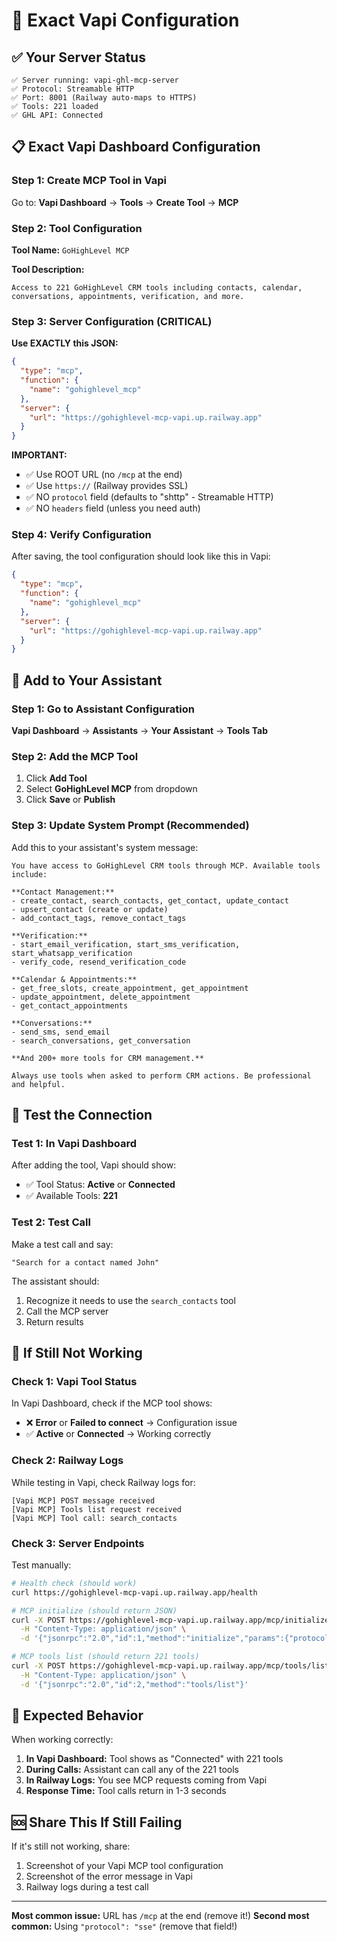 # 🎯 Exact Vapi Configuration

## ✅ Your Server Status
```
✅ Server running: vapi-ghl-mcp-server
✅ Protocol: Streamable HTTP
✅ Port: 8001 (Railway auto-maps to HTTPS)
✅ Tools: 221 loaded
✅ GHL API: Connected
```

## 📋 **Exact Vapi Dashboard Configuration**

### Step 1: Create MCP Tool in Vapi

Go to: **Vapi Dashboard** → **Tools** → **Create Tool** → **MCP**

### Step 2: Tool Configuration

**Tool Name:** `GoHighLevel MCP`

**Tool Description:**
```
Access to 221 GoHighLevel CRM tools including contacts, calendar, conversations, appointments, verification, and more.
```

### Step 3: Server Configuration (CRITICAL)

**Use EXACTLY this JSON:**

```json
{
  "type": "mcp",
  "function": {
    "name": "gohighlevel_mcp"
  },
  "server": {
    "url": "https://gohighlevel-mcp-vapi.up.railway.app"
  }
}
```

**IMPORTANT:**
- ✅ Use ROOT URL (no `/mcp` at the end)
- ✅ Use `https://` (Railway provides SSL)
- ✅ NO `protocol` field (defaults to "shttp" - Streamable HTTP)
- ✅ NO `headers` field (unless you need auth)

### Step 4: Verify Configuration

After saving, the tool configuration should look like this in Vapi:

```json
{
  "type": "mcp",
  "function": {
    "name": "gohighlevel_mcp"
  },
  "server": {
    "url": "https://gohighlevel-mcp-vapi.up.railway.app"
  }
}
```

## 🎤 **Add to Your Assistant**

### Step 1: Go to Assistant Configuration

**Vapi Dashboard** → **Assistants** → **Your Assistant** → **Tools Tab**

### Step 2: Add the MCP Tool

1. Click **Add Tool**
2. Select **GoHighLevel MCP** from dropdown
3. Click **Save** or **Publish**

### Step 3: Update System Prompt (Recommended)

Add this to your assistant's system message:

```
You have access to GoHighLevel CRM tools through MCP. Available tools include:

**Contact Management:**
- create_contact, search_contacts, get_contact, update_contact
- upsert_contact (create or update)
- add_contact_tags, remove_contact_tags

**Verification:**
- start_email_verification, start_sms_verification, start_whatsapp_verification
- verify_code, resend_verification_code

**Calendar & Appointments:**
- get_free_slots, create_appointment, get_appointment
- update_appointment, delete_appointment
- get_contact_appointments

**Conversations:**
- send_sms, send_email
- search_conversations, get_conversation

**And 200+ more tools for CRM management.**

Always use tools when asked to perform CRM actions. Be professional and helpful.
```

## 🧪 **Test the Connection**

### Test 1: In Vapi Dashboard

After adding the tool, Vapi should show:
- ✅ Tool Status: **Active** or **Connected**
- ✅ Available Tools: **221**

### Test 2: Test Call

Make a test call and say:
```
"Search for a contact named John"
```

The assistant should:
1. Recognize it needs to use the `search_contacts` tool
2. Call the MCP server
3. Return results

## 🔧 **If Still Not Working**

### Check 1: Vapi Tool Status

In Vapi Dashboard, check if the MCP tool shows:
- ❌ **Error** or **Failed to connect** → Configuration issue
- ✅ **Active** or **Connected** → Working correctly

### Check 2: Railway Logs

While testing in Vapi, check Railway logs for:
```
[Vapi MCP] POST message received
[Vapi MCP] Tools list request received
[Vapi MCP] Tool call: search_contacts
```

### Check 3: Server Endpoints

Test manually:
```bash
# Health check (should work)
curl https://gohighlevel-mcp-vapi.up.railway.app/health

# MCP initialize (should return JSON)
curl -X POST https://gohighlevel-mcp-vapi.up.railway.app/mcp/initialize \
  -H "Content-Type: application/json" \
  -d '{"jsonrpc":"2.0","id":1,"method":"initialize","params":{"protocolVersion":"2024-11-05"}}'

# MCP tools list (should return 221 tools)
curl -X POST https://gohighlevel-mcp-vapi.up.railway.app/mcp/tools/list \
  -H "Content-Type: application/json" \
  -d '{"jsonrpc":"2.0","id":2,"method":"tools/list"}'
```

## 🎯 **Expected Behavior**

When working correctly:

1. **In Vapi Dashboard:** Tool shows as "Connected" with 221 tools
2. **During Calls:** Assistant can call any of the 221 tools
3. **In Railway Logs:** You see MCP requests coming from Vapi
4. **Response Time:** Tool calls return in 1-3 seconds

## 🆘 **Share This If Still Failing**

If it's still not working, share:
1. Screenshot of your Vapi MCP tool configuration
2. Screenshot of the error message in Vapi
3. Railway logs during a test call

---

**Most common issue:** URL has `/mcp` at the end (remove it!)
**Second most common:** Using `"protocol": "sse"` (remove that field!)

